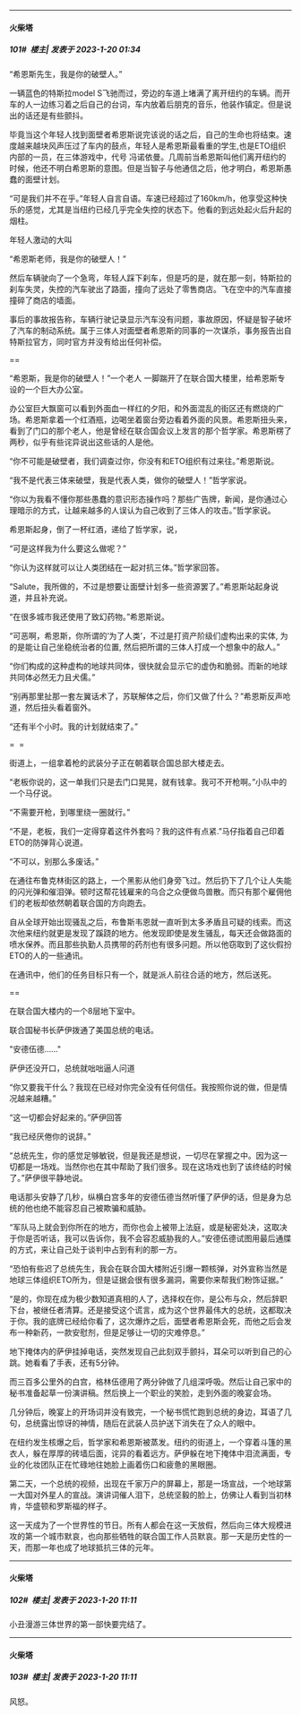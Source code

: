 

*****

####  火柴塔  
##### 101#         楼主| 发表于 2023-1-20 01:34

“希恩斯先生，我是你的破壁人。”

一辆蓝色的特斯拉model S飞驰而过，旁边的车道上堵满了离开纽约的车辆。而开车的人一边练习着之后自己的台词，车内放着后朋克的音乐，他装作镇定。但是说出的话还是有些颤抖。

毕竟当这个年轻人找到面壁者希恩斯说完该说的话之后，自己的生命也将结束。速度越来越块风声压过了车内的鼓点，年轻人是希恩斯最看重的学生,也是ETO组织内部的一员，在三体游戏中，代号 冯诺依曼。几周前当希恩斯叫他们离开纽约的时候，他还不明白希恩斯的意图。但是当智子与他通信之后，他才明白，希恩斯愚蠢的面壁计划。

“可是我们并不在乎。”年轻人自言自语。车速已经超过了160km/h，他享受这种快乐的感觉，尤其是当纽约已经几乎完全失控的状态下。他看的到远处起火后升起的烟柱。

年轻人激动的大叫

“希恩斯老师，我是你的破壁人！”

然后车辆驶向了一个急弯，年轻人踩下刹车，但是巧的是，就在那一刻，特斯拉的刹车失灵，失控的汽车驶出了路面，撞向了远处了零售商店。飞在空中的汽车直接撞碎了商店的墙面。

事后的事故报告称，车辆行驶记录显示汽车没有问题，事故原因，怀疑是智子破坏了汽车的制动系统。属于三体人对面壁者希恩斯的同事的一次谋杀，事务报告出自特斯拉官方，同时官方并没有给出任何补偿。

==

“希恩斯，我是你的破壁人！”一个老人 一脚踹开了在联合国大楼里，给希恩斯专设的一个巨大办公室。

办公室巨大飘窗可以看到外面血一样红的夕阳，和外面混乱的街区还有燃烧的广场。希恩斯拿着一个红酒瓶，边喝坐着窗台旁边看着外面的风景。希恩斯扭头来，看到了门口的那个老人，他是曾经在联合国会议上发言的那个哲学家。希恩斯楞了两秒，似乎有些诧异说出这些话的人是他。

“你不可能是破壁者，我们调查过你，你没有和ETO组织有过来往。”希恩斯说。

“我不是代表三体来破壁，我是代表人类，做你的破壁人！”哲学家说。

“你以为我看不懂你那些愚蠢的意识形态操作吗？那些广告牌，新闻，是你通过心理暗示的方式，让越来越多的人误认为自己收到了三体人的攻击。”哲学家说。

希恩斯起身，倒了一杯红酒，递给了哲学家，说，

“可是这样我为什么要这么做呢？”

“你认为这样就可以让人类团结在一起对抗三体。”哲学家回答。

“Salute，我所做的，不过是想要让面壁计划多一些资源罢了。”希恩斯站起身说道，并且补充说。

“在很多城市我还使用了致幻药物。”希恩斯说。

“可恶啊，希恩斯，你所谓的‘为了人类’，不过是打资产阶级们虚构出来的实体, 为的是能让自己坐稳统治者的位置, 然后把所谓的三体人打成一个想象中的敌人。”

“你们构成的这种虚构的地球共同体，很快就会显示它的虚伪和脆弱。而新的地球共同体必然无力且犬儒。”

“别再那里扯那一套左翼话术了，苏联解体之后，你们又做了什么？”希恩斯反声呛道，然后扭头看着窗外。

“还有半个小时。我的计划就结束了。”

=  =

街道上，一组拿着枪的武装分子正在朝着联合国总部大楼走去。

“老板你说的，这一单我们只是去门口晃晃，就有钱拿。我可不开枪啊。”小队中的一个马仔说。

“不需要开枪，到哪里绕一圈就行。”

“不是，老板，我们一定得穿着这件外套吗？我的这件有点紧.”马仔指着自己印着ETO的防弹背心说道。

“不可以，别那么多废话。”

在通往布鲁克林街区的路上，一个黑影从他们身旁飞过。然后扔下了几个让人失能的闪光弹和催泪弹。顿时这帮花钱雇来的乌合之众便做鸟兽散。而只有那个雇佣他们的老板却依然朝着联合国的方向跑去。

自从全球开始出现骚乱之后，布鲁斯韦恩就一直听到太多矛盾且可疑的线索。而这次他来纽约就更是发现了蹊跷的地方。他发现即使是发生骚乱，每天还会做路面的喷水保养。而且那些执勤人员携带的药剂也有很多问题。所以他窃取到了这伙假扮ETO的人的一些通讯。

在通讯中，他们的任务目标只有一个，就是派人前往合适的地方，然后送死。

==

在联合国大楼内的一个8层地下室中。

联合国秘书长萨伊拨通了美国总统的电话。

"安德伍德……"

萨伊还没开口，总统就咄咄逼人问道

“你又要我干什么？我现在已经对你完全没有任何信任。我按照你说的做，但是情况越来越糟。”

“这一切都会好起来的。”萨伊回答

“我已经厌倦你的说辞。”

“总统先生，你的感觉足够敏锐，但是我还是想说，一切尽在掌握之中。因为这一切都是一场戏。当然你也在其中帮助了我们很多。现在这场戏也到了该终结的时候了。”萨伊很平静地说。

电话那头安静了几秒，纵横白宫多年的安德伍德当然听懂了萨伊的话，但是身为总统的他也绝不能容忍自己被欺骗和威胁。

“军队马上就会到你所在的地方，而你也会上被带上法庭，或是秘密处决，这取决于你是否听话，我可以告诉你，我不会容忍威胁我的人。”安德伍德试图用最后通牒的方式，来让自己处于谈判中占到有利的那一方。

“恐怕有些迟了总统先生，我会在联合国大楼附近引爆一颗核弹，对外宣称当然是地球三体组织ETO所为，但是证据会很有很多漏洞，需要你来帮我们粉饰证据。”

“是的，你现在成为极少数知道真相的人了，选择权在你，是公布与众，然后辞职下台，被继任者清算。还是接受这个谎言，成为这个世界最伟大的总统，这都取决于你。我的底牌已经给你看了，这次爆炸之后，面壁者希恩斯会死，而他之后会发布一种新药，一款安慰剂，但是足够让一切的灾难停息。”

地下掩体内的萨伊挂掉电话，突然发现自己此刻双手颤抖，耳朵可以听到自己的心跳。她看看了手表，还有5分钟。

而三百多公里外的白宫，格林伍德用了两分钟做了几组深呼吸。然后让自己家中的秘书准备起草一份演讲稿。然后换上一个职业的笑脸，走到外面的晚宴会场。

几分钟后，晚宴上的开场词并没有致完，一个秘书慌忙跑到总统的身边，耳语了几句，总统露出惊讶的神情，随后在武装人员护送下消失在了众人的眼中。

在纽约发生核爆之后，哲学家和希恩斯被蒸发。纽约的街道上，一个穿着斗篷的黑衣人，躲在厚厚的砖墙后面，诧异的看着远方。萨伊躲在地下掩体中泪流满面，专业的化妆团队正在忙碌地往她脸上画着伤口和疲惫的黑眼圈。

第二天，一个总统的视频，出现在千家万户的屏幕上，那是一场宣战，一个地球第一大国对外星人的宣战。演讲词催人泪下，总统坚毅的脸上，仿佛让人看到当初林肯，华盛顿和罗斯福的样子。

这一天成为了一个世界性的节日。所有人都会在这一天放假，然后向三体大规模进攻的第一个城市默哀，也向那些牺牲的联合国工作人员默哀。那一天是历史性的一天，而那一年也成了地球抵抗三体的元年。



*****

####  火柴塔  
##### 102#         楼主| 发表于 2023-1-20 11:11

小丑漫游三体世界的第一部快要完结了。

*****

####  火柴塔  
##### 103#         楼主| 发表于 2023-1-20 11:11

风怒。

